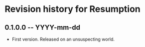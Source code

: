 # Revision history for Resumption

## 0.1.0.0 -- YYYY-mm-dd

* First version. Released on an unsuspecting world.
